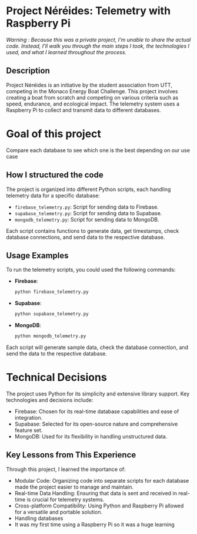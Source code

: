  # Project Néréides: Telemetry with Raspberry Pi

*Warning : Because this was a private project, I'm unable to share the actual code. Instead, I'll walk you through the main steps I took, the technologies I used, and what I learned throughout the process.*

## Description
Project Néréides is an initiative by the student association from UTT, competing in the Monaco Energy Boat Challenge. This project involves creating a boat from scratch and competing on various criteria such as speed, endurance, and ecological impact. The telemetry system uses a Raspberry Pi to collect and transmit data to different databases.

# Goal of this project
Compare each database to see which one is the best depending on our use case

## How I structured the code
The project is organized into different Python scripts, each handling telemetry data for a specific database:
- `firebase_telemetry.py`: Script for sending data to Firebase.
- `supabase_telemetry.py`: Script for sending data to Supabase.
- `mongodb_telemetry.py`: Script for sending data to MongoDB.

Each script contains functions to generate data, get timestamps, check database connections, and send data to the respective database.

## Usage Examples
To run the telemetry scripts, you could used the following commands:

- **Firebase**:
  ```sh
  python firebase_telemetry.py
- **Supabase**:
  ```sh
  python supabase_telemetry.py
- **MongoDB**:
  ```sh
  python mongodb_telemetry.py
  
Each script will generate sample data, check the database connection, and send the data to the respective database.

# Technical Decisions
The project uses Python for its simplicity and extensive library support. 
Key technologies and decisions include:

- Firebase: Chosen for its real-time database capabilities and ease of integration.
- Supabase: Selected for its open-source nature and comprehensive feature set.
- MongoDB: Used for its flexibility in handling unstructured data.

## Key Lessons from This Experience
Through this project, I learned the importance of:

- Modular Code: Organizing code into separate scripts for each database made the project easier to manage and maintain.
- Real-time Data Handling: Ensuring that data is sent and received in real-time is crucial for telemetry systems.
- Cross-platform Compatibility: Using Python and Raspberry Pi allowed for a versatile and portable solution.
- Handling databases
- It was my first time using a Raspberry Pi so it was a huge learning
